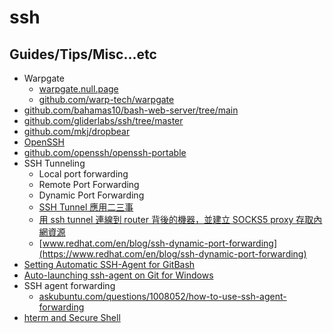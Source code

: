 # ssh

## Guides/Tips/Misc...etc

* Warpgate
    * [warpgate.null.page](https://warpgate.null.page/)
    * [github.com/warp-tech/warpgate](https://github.com/warp-tech/warpgate)
* [github.com/bahamas10/bash-web-server/tree/main](https://github.com/bahamas10/bash-web-server/tree/main)
* [github.com/gliderlabs/ssh/tree/master](https://github.com/gliderlabs/ssh/tree/master)
* [github.com/mkj/dropbear](https://github.com/mkj/dropbear)
* [OpenSSH ](https://www.openssh.com/)
* [github.com/openssh/openssh-portable](https://github.com/openssh/openssh-portable)
* SSH Tunneling
    * Local port forwarding
    * Remote Port Forwarding
    * Dynamic Port Forwarding
    * [SSH Tunnel 應用二三事](https://hackmd.io/@1KJngEhaRtGo-19TQntkpA/r1z5qciTY)
    * [用 ssh tunnel 連線到 router 背後的機器，並建立 SOCKS5 proxy 存取內網資源](https://hackmd.io/@DailyOops/ssh-reverse-tunnel-behind-the-router-with-socks5-proxy)
    * [www.redhat.com/en/blog/ssh-dynamic-port-forwarding](https://www.redhat.com/en/blog/ssh-dynamic-port-forwarding)
* [Setting Automatic SSH-Agent for GitBash](https://gist.github.com/adojos/5aab5e1dcedc16957c465be0212ea099)
* [Auto-launching ssh-agent on Git for Windows](https://docs.github.com/en/authentication/connecting-to-github-with-ssh/working-with-ssh-key-passphrases#auto-launching-ssh-agent-on-git-for-windows)
* SSH agent forwarding
    * [askubuntu.com/questions/1008052/how-to-use-ssh-agent-forwarding](https://askubuntu.com/questions/1008052/how-to-use-ssh-agent-forwarding)
* [hterm and Secure Shell](https://chromium.googlesource.com/apps/libapps/+/HEAD/README.md)